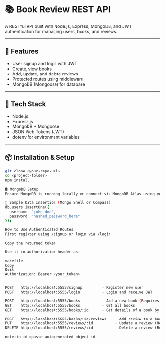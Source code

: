 # 📚 Book Review REST API

A RESTful API built with Node.js, Express, MongoDB, and JWT authentication for managing users, books, and reviews.

---

## 🚀 Features

- User signup and login with JWT
- Create, view books
- Add, update, and delete reviews
- Protected routes using middleware
- MongoDB (Mongoose) for database

---

## 🧰 Tech Stack

- Node.js
- Express.js
- MongoDB + Mongoose
- JSON Web Tokens (JWT)
- dotenv for environment variables

---

## 📦 Installation & Setup

```bash
git clone <your-repo-url>
cd <project-folder>
npm install

🛢️ MongoDB Setup
Ensure MongoDB is running locally or connect via MongoDB Atlas using your MONGO_URI.

🧪 Sample Data Insertion (Mongo Shell or Compass)
db.users.insertOne({
  username: "john_doe",
  password: "hashed_password_here"
});

How to Use Authenticated Routes
First register using /signup or login via /login

Copy the returned token

Use it in Authorization header as:

makefile
Copy
Edit
Authorization: Bearer <your_token>


POST   http://localhost:5555/signup         - Register new user
POST   http://localhost:5555/login          - Login and receive JWT

POST   http://localhost:5555/books          - Add a new book (Requires Auth)
GET    http://localhost:5555/books          - Get all books
GET    http://localhost:5555/books/:id      - Get details of a book by ID

POST   http://localhost:5555/books/:id/reviews    - Add review to a book (Requires Auth)
PUT    http://localhost:5555/reviews/:id          - Update a review (Requires Auth)
DELETE http://localhost:5555/reviews/:id          - Delete a review (Requires Auth)

note:in id->paste autogenerated object id 